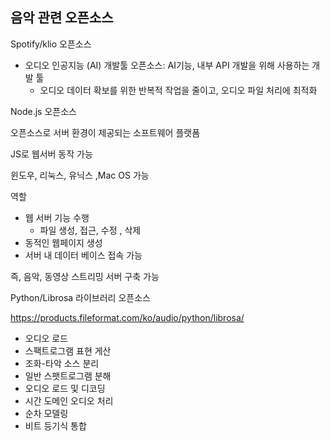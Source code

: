 ## 음악 관련 오픈소스

Spotify/klio 오픈소스

* 오디오 인공지능 (AI) 개발툴 오픈소스: AI기능, 내부 API 개발을 위해 사용하는 개발 툴
  * 오디오 데이터 확보를 위한 반복적 작업을 줄이고, 오디오 파일 처리에 최적화



 Node.js 오픈소스

오픈소스로 서버 환경이 제공되는 소프트웨어 플랫폼

JS로 웹서버 동작 가능

윈도우, 리눅스, 유닉스 ,Mac OS 가능

역할

* 웹 서버 기능 수행
  * 파일 생성, 접근, 수정 , 삭제
* 동적인 웹페이지 생성
* 서버 내 데이터 베이스 접속 가능

즉, 음악, 동영상 스트리밍 서버 구축 가능



Python/Librosa 라이브러리 오픈소스

https://products.fileformat.com/ko/audio/python/librosa/

* 오디오 로드
* 스팩트로그램 표현 게산
* 조화-타악 소스 분리
* 일반 스팻트로그램 분해
* 오디오 로드 및 디코딩
* 시간 도메인 오디오 처리
* 순차 모델링
* 비트 등기식 통합

